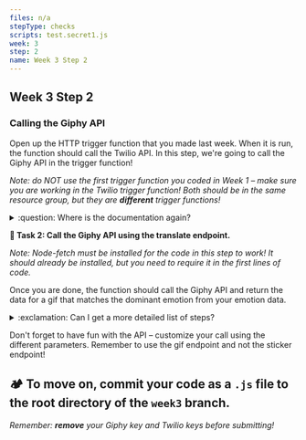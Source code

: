 ```yaml
---
files: n/a
stepType: checks
scripts: test.secret1.js
week: 3
step: 2
name: Week 3 Step 2
---
```


## Week 3 Step 2

### Calling the Giphy API

Open up the HTTP trigger function that you made last week. When it is run, the function should call the Twilio API. In this step, we're going to call the Giphy API in the trigger function!

*Note: do NOT use the first trigger function you coded in Week 1 – make sure you are working in the Twilio trigger function! Both should be in the same resource group, but they are **different** trigger functions!*

<details>
<summary>:question: Where is the documentation again?</summary>
  </br>
The documentation is here: https://developers.giphy.com/docs/api/endpoint#translate. This link has everything you need to call the Giphy API.
  <br><br/>
</details>

**:pencil: Task 2: Call the Giphy API using the translate endpoint.** <br>

_Note: Node-fetch must be installed for the code in this step to work! It should already be installed, but you need to require it in the first lines of code._

Once you are done, the function should call the Giphy API and return the data for a gif that matches the dominant emotion from your emotion data.

<details>
<summary>:exclamation: Can I get a more detailed list of steps?</summary>
  </br>
  
1. In the async function, create a new constant that will recieve the dominant emotion from your emotion data (i.e. angry, happy). This dominant emotion should be determined before you call on this trigger function.
2. Using node-fetch, call the translate API endpoint from the Giphy documentation.
3. Run the constant through the string parameter in the endpoint (look as the documentation if this sounds confusing).
4. Declare another constant that formats the results of the API call in json format. Make this constant the output of the function.

  <br><br/>
</details>

Don't forget to have fun with the API – customize your call using the different parameters. Remember to use the gif endpoint and not the sticker endpoint!

## **:camping: To move on, commit your code as a `.js` file to the root directory of the `week3` branch.**

*Remember: **remove** your Giphy key and Twilio keys before submitting!*
